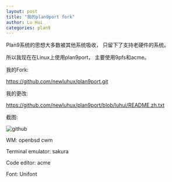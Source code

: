 ```yaml
---
layout: post
title: "我的plan9port fork"
author: Lu Hui
categories: plan9
---
```


Plan9系统的思想大多数被其他系统吸收，
只留下了支持老硬件的系统。

所以我现在在Linux上使用plan9port，
主要使用9pfs和acme。

我的Fork:

https://github.com/newluhux/plan9port.git

我的更改:

https://github.com/newluhux/plan9port/blob/luhui/README.zh.txt

截图:

![github](https://github.com/newluhux/newluhux.github.io/raw/master/_pictures/2022-05-17-105242_1366x768_scrot.png)

WM: openbsd cwm

Terminal emulator: sakura

Code editor: acme

Font: Unifont

